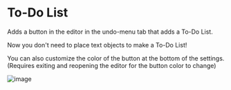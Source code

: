 # To-Do List

Adds a button in the editor in the undo-menu tab that adds a To-Do List. 

Now you don't need to place text objects to make a To-Do List! 

You can also customize the color of the button at the bottom of the settings. (Requires exiting and reopening the editor for the button color to change)

![image](ninsam.to-do_list/example.png&scale:0.62)